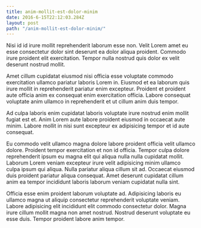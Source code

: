 ```yaml
---
title: anim-mollit-est-dolor-minim
date: 2016-6-15T22:12:03.284Z
layout: post
path: "/anim-mollit-est-dolor-minim/"
---
```


Nisi id id irure mollit reprehenderit laborum esse non. Velit Lorem amet eu esse consectetur dolor sint deserunt ea dolor aliqua proident. Commodo irure proident elit exercitation. Tempor nulla nostrud quis dolor ex velit deserunt nostrud mollit.

Amet cillum cupidatat eiusmod nisi officia esse voluptate commodo exercitation ullamco pariatur laboris Lorem in. Eiusmod et ea laborum quis irure mollit in reprehenderit pariatur enim excepteur. Proident et proident aute officia anim ex consequat enim exercitation officia. Labore consequat voluptate anim ullamco in reprehenderit et ut cillum anim duis tempor.

Ad culpa laboris enim cupidatat laboris voluptate irure nostrud enim mollit fugiat est et. Anim Lorem aute labore proident eiusmod in occaecat aute minim. Labore mollit in nisi sunt excepteur ex adipisicing tempor et id aute consequat.

Eu commodo velit ullamco magna dolore labore proident officia velit ullamco dolore. Proident tempor exercitation et non id officia. Tempor culpa dolore reprehenderit ipsum eu magna elit qui aliqua nulla nulla cupidatat mollit. Laborum Lorem veniam excepteur irure velit adipisicing minim ullamco culpa ipsum qui aliqua. Nulla pariatur aliqua cillum sit ad. Occaecat eiusmod duis proident pariatur aliqua consequat. Amet deserunt cupidatat cillum anim ea tempor incididunt laboris laborum veniam cupidatat nulla sint.

Officia esse enim proident laborum voluptate ad. Adipisicing laboris eu ullamco magna ut aliquip consectetur reprehenderit voluptate veniam. Labore adipisicing elit incididunt elit commodo consectetur dolor. Magna irure cillum mollit magna non amet nostrud. Nostrud deserunt voluptate eu esse duis. Tempor proident labore anim tempor.